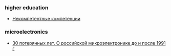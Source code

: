 ### higher education
- [Некомпетентные компетенции](https://habr.com/ru/companies/lanit/articles/670374/)
### microelectronics
- [30 потерянных лет. О российской микроэлектронике до и после 1991 г](https://habr.com/ru/articles/660101/)
